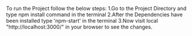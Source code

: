To run the Project follow the below steps:
1.Go to the Project Directory and type npm install command in the terminal
2.After the Dependencies have been installed type 'npm-start' in the terminal
3.Now visit local "http://localhost:3000/" in your browser to see the changes.

